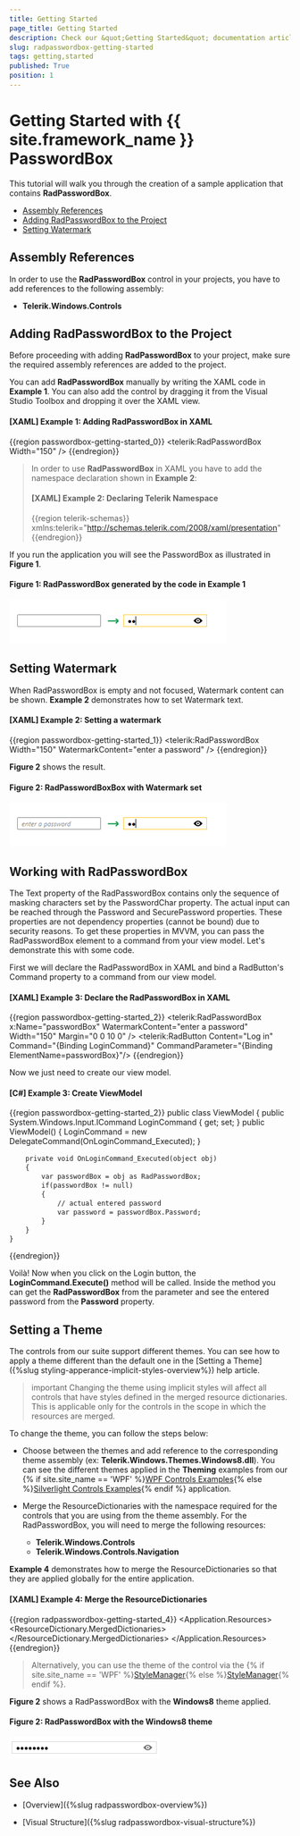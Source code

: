 ```yaml
---
title: Getting Started
page_title: Getting Started
description: Check our &quot;Getting Started&quot; documentation article for the RadPasswordBox {{ site.framework_name }} control.
slug: radpasswordbox-getting-started
tags: getting,started
published: True
position: 1
---
```


# Getting Started with {{ site.framework_name }} PasswordBox

This tutorial will walk you through the creation of a sample application that contains __RadPasswordBox__.

* [Assembly References](#assembly-references)
* [Adding RadPasswordBox to the Project](#adding-radpasswordbox-to-the-project)
* [Setting Watermark](#setting-watermark)

## Assembly References

In order to use the __RadPasswordBox__ control in your projects, you have to add references to the following assembly:			

* __Telerik.Windows.Controls__

## Adding RadPasswordBox to the Project

Before proceeding with adding __RadPasswordBox__ to your project, make sure the required assembly references are added to the project. 

You can add __RadPasswordBox__ manually by writing the XAML code in __Example 1__. You can also add the control by dragging it from the Visual Studio Toolbox and dropping it over the XAML view.

#### __[XAML] Example 1: Adding RadPasswordBox in XAML__

{{region passwordbox-getting-started_0}}
	<telerik:RadPasswordBox Width="150" />
{{endregion}}

>In order to use __RadPasswordBox__ in XAML you have to add the namespace declaration shown in __Example 2__:
>#### __[XAML] Example 2: Declaring Telerik Namespace__
>{{region telerik-schemas}}
>    xmlns:telerik="http://schemas.telerik.com/2008/xaml/presentation"
>{{endregion}}

If you run the application you will see the PasswordBox as illustrated in __Figure 1__. 

#### __Figure 1: RadPasswordBox generated by the code in Example 1__
![{{ site.framework_name }} RadPasswordBox RadPasswordBox generated by the code in Example 1](images/RadPasswordBox_GettingStarted_0.png)

## Setting Watermark

When RadPasswordBox is empty and not focused, Watermark content can be shown. __Example 2__ demonstrates how to set Watermark text.

#### __[XAML] Example 2: Setting a watermark__

{{region passwordbox-getting-started_1}}
	<telerik:RadPasswordBox Width="150" WatermarkContent="enter a password" />
{{endregion}}

__Figure 2__ shows the result.

#### __Figure 2: RadPasswordBoxBox with Watermark set__
![{{ site.framework_name }} RadPasswordBox RadPasswordBoxBox with Watermark set](images/RadPasswordBox_GettingStarted_1.png)

## Working with RadPasswordBox

The Text property of the RadPasswordBox contains only the sequence of masking characters set by the PasswordChar property. The actual input can be reached through the Password and SecurePassword properties. These properties are not dependency properties (cannot be bound) due to security reasons. To get these properties in MVVM, you can pass the RadPasswordBox element to a command from your view model. Let's demonstrate this with some code.

First we will declare the RadPasswordBox in XAML and bind a RadButton's Command property to a command from our view model.

#### __[XAML] Example 3: Declare the RadPasswordBox in XAML__

{{region passwordbox-getting-started_2}}
	<StackPanel Orientation="Horizontal" VerticalAlignment="Center" HorizontalAlignment="Center" >
		<telerik:RadPasswordBox x:Name="passwordBox" WatermarkContent="enter a password" Width="150" Margin="0 0 10 0" />
		<telerik:RadButton Content="Log in" Command="{Binding LoginCommand}" CommandParameter="{Binding ElementName=passwordBox}"/>
	</StackPanel>
{{endregion}}

Now we just need to create our view model.

#### __[C#] Example 3: Create ViewModel__

{{region passwordbox-getting-started_2}}
	public  class ViewModel
	{
		public System.Windows.Input.ICommand LoginCommand { get; set; }
		public ViewModel()
		{
			LoginCommand = new DelegateCommand(OnLoginCommand_Executed);
		}

		private void OnLoginCommand_Executed(object obj)
		{
			var passwordBox = obj as RadPasswordBox;
			if(passwordBox != null)
			{
				// actual entered password
				var password = passwordBox.Password;
			}
		}
	}
{{endregion}}

Voilà! Now when you click on the Login button, the __LoginCommand.Execute()__ method will be called. Inside the method you can get the __RadPasswordBox__ from the parameter and see the entered password from the __Password__ property.

## Setting a Theme

The controls from our suite support different themes. You can see how to apply a theme different than the default one in the [Setting a Theme]({%slug styling-apperance-implicit-styles-overview%}) help article.

>important Changing the theme using implicit styles will affect all controls that have styles defined in the merged resource dictionaries. This is applicable only for the controls in the scope in which the resources are merged. 

To change the theme, you can follow the steps below:

* Choose between the themes and add reference to the corresponding theme assembly (ex: **Telerik.Windows.Themes.Windows8.dll**). You can see the different themes applied in the **Theming** examples from our {% if site.site_name == 'WPF' %}[WPF Controls Examples](https://demos.telerik.com/wpf/){% else %}[Silverlight Controls Examples](https://demos.telerik.com/silverlight/#PanelBar/Theming){% endif %} application.

* Merge the ResourceDictionaries with the namespace required for the controls that you are using from the theme assembly. For the RadPasswordBox, you will need to merge the following resources:

	* __Telerik.Windows.Controls__
	* __Telerik.Windows.Controls.Navigation__

__Example 4__ demonstrates how to merge the ResourceDictionaries so that they are applied globally for the entire application.

#### __[XAML] Example 4: Merge the ResourceDictionaries__  
{{region radpasswordbox-getting-started_4}}
	<Application.Resources>
		<ResourceDictionary>
			<ResourceDictionary.MergedDictionaries>
				<ResourceDictionary Source="/Telerik.Windows.Themes.Windows8;component/Themes/System.Windows.xaml"/>
				<ResourceDictionary Source="/Telerik.Windows.Themes.Windows8;component/Themes/Telerik.Windows.Controls.xaml"/>
			</ResourceDictionary.MergedDictionaries>
		</ResourceDictionary>
	</Application.Resources>
{{endregion}}

>Alternatively, you can use the theme of the control via the {% if site.site_name == 'WPF' %}[StyleManager](https://docs.telerik.com/devtools/wpf/styling-and-appearance/stylemanager/common-styling-apperance-setting-theme-wpf){% else %}[StyleManager](https://docs.telerik.com/devtools/silverlight/styling-and-appearance/stylemanager/common-styling-apperance-setting-theme){% endif %}.

__Figure 2__ shows a RadPasswordBox with the **Windows8** theme applied.

#### __Figure 2: RadPasswordBox with the Windows8 theme__
![RadPasswordBox with Windows8 theme](images/radpasswordbox-setting-theme.png)

## See Also

 * [Overview]({%slug radpasswordbox-overview%})

 * [Visual Structure]({%slug radpasswordbox-visual-structure%})
